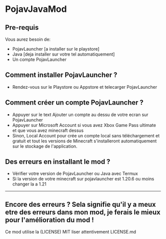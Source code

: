 # PojavJavaMod

## Pre-requis
Vous aurez besoin de:
- PojavLauncher [a installer sur le playstore]
- Java [deja installer sur votre tel automatiquement]
- Un compte PojavLauncher

## Comment installer PojavLauncher ?
- Rendez-vous sur le Playstore ou Appstore
et telecarger PojavLauncher

## Comment créer un compte PojavLauncher ?
- Appuyer sur le text Ajouter un compte au dessu de votre ecran sur PojavLauncher
- Appuyer sur Microsoft Account si vous avez Xbox Game Pass ultimate et que vous avez minecraft dessus
- Sinon, Local Account pour crée un compte local sans téléchargement et gratuit et tout les versions de Minecraft s'installeront automatiquement sur le stockage de l'application.

## Des erreurs en installant le mod ?
- Vérifier votre version de PojavLauncher ou Java avec Termux
- Si la version de votre minecraft sur pojavlauncher est 1.20.6 ou moins changer la a 1.21

- ----------------------------------------
Encore des erreurs ? Sela signifie qu'il y a meux etre des erreurs dans mon mod, je ferais le mieux pour l'amélioration du mod !
---------------------------------------
Ce mod utilise la (LICENSE) MIT liser attentivement LICENSE.md
